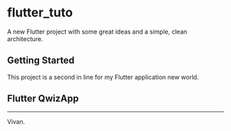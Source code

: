 # flutter_tuto

A new Flutter project with some great ideas and a simple, clean architecture.

## Getting Started

This project is a second in line for my Flutter application new world.

## Flutter QwizApp
-----
Vivan.
